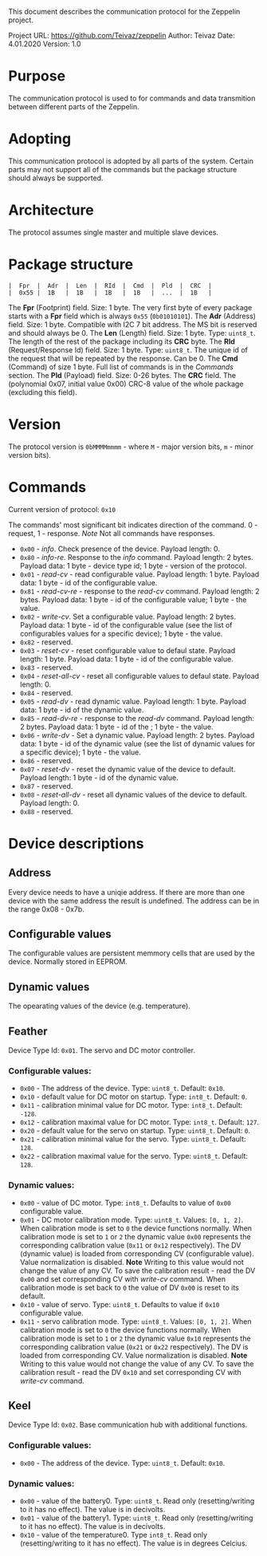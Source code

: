 This document describes the communication protocol for the Zeppelin project.

Project URL: https://github.com/Teivaz/zeppelin
Author: Teivaz
Date: 4.01.2020
Version: 1.0

# Purpose
The communication protocol is used to for commands and data transmition between different parts of the Zeppelin.

# Adopting
This communication protocol is adopted by all parts of the system. Certain parts may not support all of the commands but the package structure should always be supported.

# Architecture
The protocol assumes single master and multiple slave devices.

# Package structure

```
|  Fpr  |  Adr  |  Len  |  RId  |  Cmd  |  Pld  |  CRC  |
|  0x55 |  1B   |  1B   |  1B   |  1B   |  ...  |  1B   |
```

The **Fpr** (Footprint) field. Size: 1 byte. The very first byte of every package starts with a **Fpr** field which is always `0x55` (`0b01010101`).
The **Adr** (Address) field. Size: 1 byte. Compatible with I2C 7 bit address. The MS bit is reserved and should always be 0.
The **Len** (Length) field. Size: 1 byte. Type: `uint8_t`. The length of the rest of the package including its **CRC** byte.
The **RId** (Request/Response Id) field. Size: 1 byte. Type: `uint8_t`. The unique id of the request that will be repeated by the response. Can be 0.
The **Cmd** (Command) of size 1 byte. Full list of commands is in the *Commands* section.
The **Pld** (Payload) field. Size: 0-26 bytes.
The **CRC** field. The (polynomial 0x07, initial value 0x00) CRC-8 value of the whole package (excluding this field).

# Version
The protocol version is `0bMMMMmmmm` - where `M` - major version bits, `m` - minor version bits).

# Commands
Current version of protocol: `0x10`

The commands' most significant bit indicates direction of the command. 0 - request, 1 - response.
*Note* Not all commands have responses.

- `0x00` - *info*. Check presence of the device. Payload length: 0.
- `0x80` - *info-re*. Response to the *info* command. Payload length: 2 bytes. Payload data: 1 byte - device type id; 1 byte - version of the protocol.
- `0x01` - *read-cv* - read configurable value. Payload length: 1 byte. Payload data: 1 byte - id of the configurable value.
- `0x81` - *read-cv-re* - response to the *read-cv* command. Payload length: 2 bytes. Payload data: 1 byte - id of the configurable value; 1 byte - the value.
- `0x02` - *write-cv*. Set a configurable value. Payload length: 2 bytes. Payload data: 1 byte - id of the configurable value (see the list of configurables values for a specific device); 1 byte - the value.
- `0x82` - reserved.
- `0x03` - *reset-cv* - reset configurable value to defaul state. Payload length: 1 byte. Payload data: 1 byte - id of the configurable value.
- `0x83` - reserved.
- `0x04` - *reset-all-cv* - reset all configurable values to defaul state. Payload length: 0.
- `0x84` - reserved.
- `0x05` - *read-dv* - read dynamic value. Payload length: 1 byte. Payload data: 1 byte - id of the dynamic value.
- `0x85` - *read-dv-re* - response to the *read-dv* command. Payload length: 2 bytes. Payload data: 1 byte - id of the ; 1 byte - the value.
- `0x06` - *write-dv* -  Set a dynamic value. Payload length: 2 bytes. Payload data: 1 byte - id of the dynamic value (see the list of dynamic values for a specific device); 1 byte - the value.
- `0x86` - reserved.
- `0x07` - *reset-dv* - reset the dynamic value of the device to default. Payload length: 1 byte - id of the dynamic value.
- `0x87` - reserved.
- `0x08` - *reset-all-dv* - reset all dynamic values of the device to default. Payload length: 0.
- `0x88` - reserved.

# Device descriptions

## Address
Every device needs to have a uniqie address. If there are more than one device with the same address the result is undefined.
The address can be in the range 0x08 - 0x7b.

## Configurable values
The configurable values are persistent memmory cells that are used by the device. Normally stored in EEPROM.

## Dynamic values
The opearating values of the device (e.g. temperature).

## Feather
Device Type Id: `0x01`.
The servo and DC motor controller.

### Configurable values:
- `0x00` - The address of the device. Type: `uint8_t`. Default: `0x10`.
- `0x10` - default value for DC motor on startup. Type: `int8_t`. Default: `0`.
- `0x11` - calibration minimal value for DC motor. Type: `int8_t`. Default: `-128`.
- `0x12` - calibration maximal value for DC motor. Type: `int8_t`. Default: `127`.
- `0x20` - default value for the servo on startup. Type: `uint8_t`. Default: `0`.
- `0x21` - calibration minimal value for the servo. Type: `uint8_t`. Default: `128`.
- `0x22` - calibration maximal value for the servo. Type: `uint8_t`. Default: `128`.

### Dynamic values:
- `0x00` - value of DC motor. Type: `int8_t`. Defaults to value of `0x00` configurable value.
- `0x01` - DC motor calibration mode. Type: `uint8_t`. Values: `[0, 1, 2]`. When calibration mode is set to `0` the device functions normally.
	When calibration mode is set to `1` or `2` the dynamic value `0x00` represents the corresponding calibration value (`0x11` or `0x12` respectively). The DV (dynamic value) is loaded from corresponding CV (configurable value). Value normalization is disabled.
	**Note** Writing to this value would not change the value of any CV. To save the calibration result - read the DV `0x00` and set corresponding CV with *write-cv* command.
	When calibration mode is set back to `0` the value of DV `0x00` is reset to its default.
- `0x10` - value of servo. Type: `uint8_t`. Defaults to value if `0x10` configurable value.
- `0x11` - servo calibration mode. Type: `uint8_t`. Values: `[0, 1, 2]`. When calibration mode is set to `0` the device functions normally.
	When calibration mode is set to `1` or `2` the dynamic value `0x10` represents the corresponding calibration value (`0x21` or `0x22` respectively). The DV is loaded from corresponding CV. Value normalization is disabled.
	**Note** Writing to this value would not change the value of any CV. To save the calibration result - read the DV `0x10` and set corresponding CV with *write-cv* command.

## Keel
Device Type Id: `0x02`.
Base communication hub with additional functions.

### Configurable values:
- `0x00` - The address of the device. Type: `uint8_t`. Default: `0x10`.

### Dynamic values:
- `0x00` - value of the battery0. Type: `uint8_t`. Read only (resetting/writing to it has no effect). The value is in decivolts.
- `0x01` - value of the battery1. Type: `uint8_t`. Read only (resetting/writing to it has no effect). The value is in decivolts.
- `0x10` - value of the temperature0. Type `int8_t`. Read only (resetting/writing to it has no effect). The value is in degrees Celcius.
